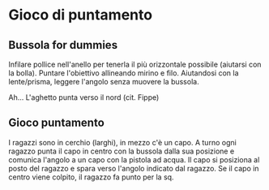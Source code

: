 # Gioco di puntamento

## Bussola for dummies

Infilare pollice nell'anello per tenerla il più orizzontale possibile (aiutarsi con la bolla).
Puntare l'obiettivo allineando mirino e filo.
Aiutandosi con la lente/prisma, leggere l'angolo senza muovere la bussola.

Ah... L'aghetto punta verso il nord (cit. Fippe)

## Gioco puntamento

I ragazzi sono in cerchio (larghi), in mezzo c'è un capo. A turno ogni ragazzo punta il capo in centro con la bussola dalla sua posizione e comunica l'angolo a un capo con la pistola ad acqua. Il capo si posiziona al posto del ragazzo e spara verso l'angolo indicato dal ragazzo. Se il capo in centro viene colpito, il ragazzo fa punto per la sq.
